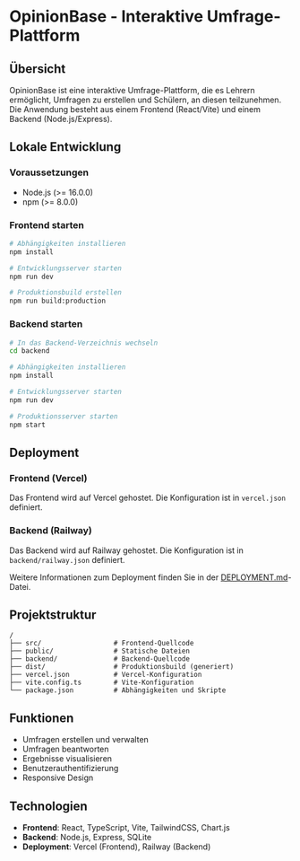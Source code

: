 # OpinionBase - Interaktive Umfrage-Plattform

## Übersicht

OpinionBase ist eine interaktive Umfrage-Plattform, die es Lehrern ermöglicht, Umfragen zu erstellen und Schülern, an diesen teilzunehmen. Die Anwendung besteht aus einem Frontend (React/Vite) und einem Backend (Node.js/Express).

## Lokale Entwicklung

### Voraussetzungen
- Node.js (>= 16.0.0)
- npm (>= 8.0.0)

### Frontend starten

```bash
# Abhängigkeiten installieren
npm install

# Entwicklungsserver starten
npm run dev

# Produktionsbuild erstellen
npm run build:production
```

### Backend starten

```bash
# In das Backend-Verzeichnis wechseln
cd backend

# Abhängigkeiten installieren
npm install

# Entwicklungsserver starten
npm run dev

# Produktionsserver starten
npm start
```

## Deployment

### Frontend (Vercel)

Das Frontend wird auf Vercel gehostet. Die Konfiguration ist in `vercel.json` definiert.

### Backend (Railway)

Das Backend wird auf Railway gehostet. Die Konfiguration ist in `backend/railway.json` definiert.

Weitere Informationen zum Deployment finden Sie in der [DEPLOYMENT.md](DEPLOYMENT.md)-Datei.

## Projektstruktur

```
/
├── src/                  # Frontend-Quellcode
├── public/               # Statische Dateien
├── backend/              # Backend-Quellcode
├── dist/                 # Produktionsbuild (generiert)
├── vercel.json           # Vercel-Konfiguration
├── vite.config.ts        # Vite-Konfiguration
└── package.json          # Abhängigkeiten und Skripte
```

## Funktionen

- Umfragen erstellen und verwalten
- Umfragen beantworten
- Ergebnisse visualisieren
- Benutzerauthentifizierung
- Responsive Design

## Technologien

- **Frontend**: React, TypeScript, Vite, TailwindCSS, Chart.js
- **Backend**: Node.js, Express, SQLite
- **Deployment**: Vercel (Frontend), Railway (Backend)